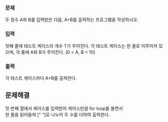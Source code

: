 ### 문제
두 정수 A와 B를 입력받은 다음, A+B를 출력하는 프로그램을 작성하시오.

### 입력
첫째 줄에 테스트 케이스의 개수 T가 주어진다.
각 테스트 케이스는 한 줄로 이루어져 있으며, 각 줄에 A와 B가 주어진다. (0 < A, B < 10)

### 출력
각 테스트 케이스마다 A+B를 출력한다.

## 문제해결
첫 번째 열에서 케이스를 입력받아 케이스만큼 for loop를 돌면서   
한 줄을 읽어들여 [" "]로 나누어 두 수를 더하여 출력한다.  
